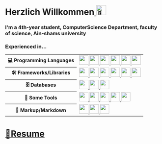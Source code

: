 <h1>Herzlich Willkommen<a href="#"><picture>
  <source srcset="https://fonts.gstatic.com/s/e/notoemoji/latest/1f44b/512.webp" type="image/webp">
  <img src="https://fonts.gstatic.com/s/e/notoemoji/latest/1f44b/512.gif" alt="👋" width="32" height="32">
</picture></a></h1>
<h3>I'm a 4th-year student, ComputerScience Department, faculty of science, Ain-shams university </h3>
<h3>Experienced in... </h3>

<table style="width:100%" align="center">
 <tr>
    <th>💻 Programming Languages</th>
    <td> 
      <a href="#">
      <img src="https://img.shields.io/badge/-JavaScript-black?style=for-the-badge&logo=javascript" style="height:30px"/>
      <img src="https://img.shields.io/badge/-C++-0458a0?style=for-the-badge&logo=c%2B%2B" style="height:30px"/>
      <img src="https://img.shields.io/badge/-TypeScript-007ACC?style=for-the-badge&logo=typescript&logoColor=white" style="height:30px"/>      
      <img src="https://img.shields.io/badge/-Dart-blue?style=for-the-badge&logo=dart" style="height:30px"/>
      <img src="https://img.shields.io/badge/-Java-007396?style=for-the-badge&" style="height:30px"/>
      <img src="https://img.shields.io/badge/-PHP-787CB5?style=for-the-badge&logo=PHP&logoColor=black" style="height:30px"/>
<!--       <img src="https://img.shields.io/badge/-Python-ffff47?logo=python" style="height:30px"/> -->
      </a>
 
   </td>
  </tr>
  <tr>
    <th>🛠 Frameworks/Libraries</th>
    <td>
      <a href="#">
      <img src="https://img.shields.io/badge/-Node.js-black?logo=Node.js&style=for-the-badge&logoColor=339933" style="height:30px"/>
      <img src="https://img.shields.io/badge/-Express.js-black?logo=express&style=for-the-badge&logoColor=white" style="height:30px"/>
      <img src="https://img.shields.io/badge/-Next.js-black?logo=nextdotjs&style=for-the-badge&logoColor=white" style="height:30px"/>
      <img src="https://img.shields.io/badge/-React.js-black?logo=react&style=for-the-badge&logoColor=Crayola" style="height:30px"/>
      <img src="https://img.shields.io/badge/-Tailwind-1e293b?logo=tailwindcss&style=for-the-badge&logoColor=38bdf8" style="height:30px"/>
      <img src="https://img.shields.io/badge/-Flutter-white?logo=flutter&style=for-the-badge&logoColor=blue"  style="height:30px" />
      </a>
    </td>
  </tr>
  <tr>
    <th>🗄️ Databases</th>
    <td>
      <a href="#">
      <img src="https://img.shields.io/badge/-MySQL-4479A1?logo=mysql&style=for-the-badge&logoColor=white" style="height:30px"/>
      <img src="https://img.shields.io/badge/-MongoDB-black?style=for-the-badge&logo=mongodb" style="height:30px"/>
      <img src="https://img.shields.io/badge/-FireBase-black?logo=firebase&style=for-the-badge&logoColor=yellow" style="height:30px"/>
      </a>
    </td>
  </tr>
  <tr>
    <th>🔧 Some Tools</th>
    <td>
      <a href="#">
      <img src="https://img.shields.io/badge/-Docker-2496ED?style=for-the-badge&logo=docker&logoColor=white" style="height:30px"/>
      <img src="https://img.shields.io/badge/-Git-black?style=for-the-badge&logo=git" style="height:30px"/> 
      <img src="https://img.shields.io/badge/-GitHub-181717?style=for-the-badge&logo=github" style="height:30px"/>
      <img src="https://img.shields.io/badge/-Redux-8b37f7?style=for-the-badge&logo=Redux" style="height:30px"/>
      <img src="https://img.shields.io/badge/-Figma-black?style=for-the-badge&logo=figma&logoColor=yellow" style="height:30px"/>
      </a>
    </td>
  </tr>
  <tr>
    <th>📝 Markup/Markdown</th>
    <td>
      <a href="#">
      <img src="https://img.shields.io/badge/-HTML5-E34F26?style=for-the-badge&logo=html5&logoColor=white" style="height:30px"/>
      <img src="https://img.shields.io/badge/-CSS3-1572B6?style=for-the-badge&logo=css3" style="height:30px"/>
      <img src="https://img.shields.io/badge/Markdown-black?style=for-the-badge&logo=markdown&logoColor=white" style="height:30px"/>
      </a>
    </td>
  </tr>
</table>
<div align="center">
<!--   <img src="https://github-readme-streak-stats.herokuapp.com?user=sizif-22&theme=dark-smoky&hide_border=true&short_numbers=true&mode=weekly" alt="GitHub Streak"/> -->
</div>


# [📄Resume](https://github.com/sizif-22/sizif-22/blob/main/Sherif%20Lotfy.pdf) 

